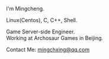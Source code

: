 
I'm Mingcheng.

Linux(Centos), C, C++, Shell.

Game Server-side Engineer.  
Working at Archosaur Games in Beijing.

Contact Me:      mingchxing@qq.com
